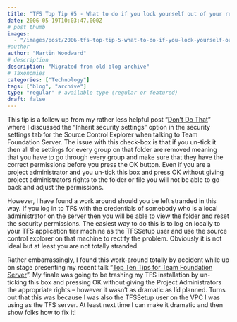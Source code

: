 ```yaml
---
title: "TFS Top Tip #5 - What to do if you lock yourself out of your repository"
date: 2006-05-19T10:03:47.000Z
# post thumb
images:
  - "/images/post/2006-tfs-top-tip-5-what-to-do-if-you-lock-yourself-out-of-your-repository.jpg"
#author
author: "Martin Woodward"
# description
description: "Migrated from old blog archive"
# Taxonomies
categories: ["Technology"]
tags: ["blog", "archive"]
type: "regular" # available type (regular or featured)
draft: false
---
```


This tip is a follow up from my rather less helpful post “[Don’t Do That](http://www.woodwardweb.com/vsts/000158.html)” where I discussed the “Inherit security settings” option in the security settings tab for the Source Control Explorer when talking to Team Foundation Server.  The issue with this check-box is that if you un-tick it then all the settings for every group on that folder are removed meaning that you have to go through every group and make sure that they have the correct permissions before you press the OK button.  Even if you are a project administrator and you un-tick this box and press OK without giving project administrators rights to the folder or file you will not be able to go back and adjust the permissions.

However, I have found a work around should you be left stranded in this way.  If you log in to TFS with the credentials of somebody who is a local administrator on the server then you will be able to view the folder and reset the security permissions.  The easiest way to do this is to log on locally to your TFS application tier machine as the TFSSetup user and use the source control explorer on that machine to rectify the problem.  Obviously it is not ideal but at least you are not totally stranded.

Rather embarrassingly, I found this work-around totally by accident while up on stage presenting my recent talk “[Top Ten Tips for Team Foundation Server](http://www.woodwardweb.com/vsts/000237.html)”.  My finale was going to be trashing my TFS installation by un-ticking this box and pressing OK without giving the Project Administrators the appropriate rights – however it wasn’t as dramatic as I’d planned.  Turns out that this was because I was also the TFSSetup user on the VPC I was using as the TFS server.  At least next time I can make it dramatic and then show folks how to fix it!